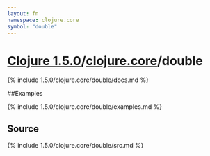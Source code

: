 ```yaml
---
layout: fn
namespace: clojure.core
symbol: "double"
---
```


# [Clojure 1.5.0](../../)/[clojure.core](../)/double

{% include 1.5.0/clojure.core/double/docs.md %}

##Examples

{% include 1.5.0/clojure.core/double/examples.md %}
## Source
{% include 1.5.0/clojure.core/double/src.md %}


